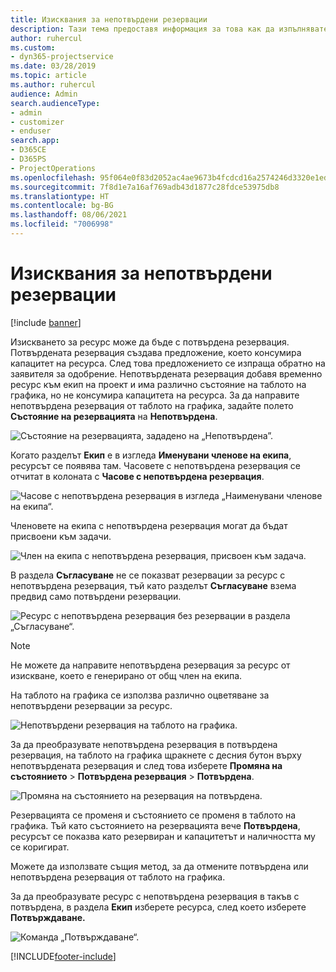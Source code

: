 ```yaml
---
title: Изисквания за непотвърдени резервации
description: Тази тема предоставя информация за това как да изпълнявате изисквания за непотвърдени резервации.
author: ruhercul
ms.custom:
- dyn365-projectservice
ms.date: 03/28/2019
ms.topic: article
ms.author: ruhercul
audience: Admin
search.audienceType:
- admin
- customizer
- enduser
search.app:
- D365CE
- D365PS
- ProjectOperations
ms.openlocfilehash: 95f064e0f83d2052ac4ae9673b4fcdcd16a2574246d3320e1ed3798cd6ff062b
ms.sourcegitcommit: 7f8d1e7a16af769adb43d1877c28fdce53975db8
ms.translationtype: HT
ms.contentlocale: bg-BG
ms.lasthandoff: 08/06/2021
ms.locfileid: "7006998"
---
```

# <a name="soft-book-requirements"></a>Изисквания за непотвърдени резервации

[!include [banner](../includes/psa-now-project-operations.md)]

Изискването за ресурс може да бъде с потвърдена резервация. Потвърдената резервация създава предложение, което консумира капацитет на ресурса. След това предложението се изпраща обратно на заявителя за одобрение. Непотвърдената резервация добавя временно ресурс към екип на проект и има различно състояние на таблото на графика, но не консумира капацитета на ресурса. За да направите непотвърдена резервация от таблото на графика, задайте полето **Състояние на резервацията** на **Непотвърдена**.

![Състояние на резервацията, зададено на „Непотвърдена”.](media/Resource-Management-image77.png)

Когато разделът **Екип** е в изгледа **Именувани членове на екипа**, ресурсът се появява там. Часовете с непотвърдена резервация се отчитат в колоната с **Часове с непотвърдена резервация**.

![Часове с непотвърдена резервация в изгледа „Наименувани членове на екипа“.](media/Resource-Management-image78.png)

Членовете на екипа с непотвърдена резервация могат да бъдат присвоени към задачи.

![Член на екипа с непотвърдена резервация, присвоен към задача.](media/Resource-Management-image79.png)

В раздела **Съгласуване** не се показват резервации за ресурс с непотвърдена резервация, тъй като разделът **Съгласуване** взема предвид само потвърдени резервации.

![Ресурс с непотвърдена резервация без резервации в раздела „Съгласуване“.](media/Resource-Management-image80.png)

> [!NOTE]
> Не можете да направите непотвърдена резервация за ресурс от изискване, което е генерирано от общ член на екипа.

На таблото на графика се използва различно оцветяване за непотвърдени резервации за ресурс.

![Непотвърдени резервация на таблото на графика.](media/Resource-Management-image81.png)

За да преобразувате непотвърдена резервация в потвърдена резервация, на таблото на графика щракнете с десния бутон върху непотвърдената резервация и след това изберете **Промяна на състоянието** \> **Потвърдена резервация** \> **Потвърдена**.

![Промяна на състоянието на резервация на потвърдена.](media/Resource-Management-image82.png)

Резервацията се променя и състоянието се променя в таблото на графика. Тъй като състоянието на резервацията вече **Потвърдена**, ресурсът се показва като резервиран и капацитетът и наличността му се коригират.

Можете да използвате същия метод, за да отмените потвърдена или непотвърдена резервация от таблото на графика.

За да преобразувате ресурс с непотвърдена резервация в такъв с потвърдена, в раздела **Екип** изберете ресурса, след което изберете **Потвърждаване.**

![Команда „Потвърждаване“.](media/Resource-Management-image83.png)


[!INCLUDE[footer-include](../includes/footer-banner.md)]